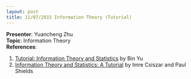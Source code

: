 ```yaml
---
layout: post
title: 11/07/2015 Information Theory (Tutorial)
---
```

**Presenter**: Yuancheng Zhu  
**Topic**: Information Theory  
**References**:   
1. [Tutorial: Information Theory and Statistics](http://www.icmla-conference.org/icmla08/slides1.pdf) by Bin Yu  
2. [Information Theory and Statistics: A Tutorial](http://www.stat.berkeley.edu/~binyu/212A/papers/cs.pdf) by Imre Csiszar and Paul Shields  
